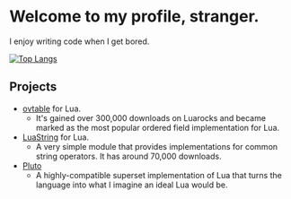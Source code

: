 # Welcome to my profile, stranger.
I enjoy writing code when I get bored.

[![Top Langs](https://github-readme-stats.vercel.app/api/top-langs/?username=well-in-that-case&theme=dracula)](https://github.com/anuraghazra/github-readme-stats)

## Projects
- [ovtable](https://luarocks.org/modules/well-in-that-case/ovtable) for Lua. 
  - It's gained over 300,000 downloads on Luarocks and became marked as the most popular ordered field implementation for Lua.
- [LuaString](https://github.com/well-in-that-case/LuaString) for Lua.
  - A very simple module that provides implementations for common string operators. It has around 70,000 downloads.
- [Pluto](https://github.com/well-in-that-case/Pluto)
  - A highly-compatible superset implementation of Lua that turns the language into what I imagine an ideal Lua would be.

